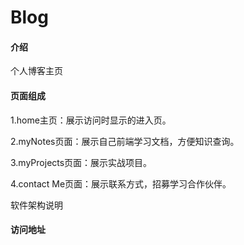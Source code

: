 # Blog

#### 介绍
个人博客主页

#### 页面组成

1.home主页：展示访问时显示的进入页。

2.myNotes页面：展示自己前端学习文档，方便知识查询。

3.myProjects页面：展示实战项目。

4.contact Me页面：展示联系方式，招募学习合作伙伴。

软件架构说明

#### 访问地址

[](www.luoguang.icu)
